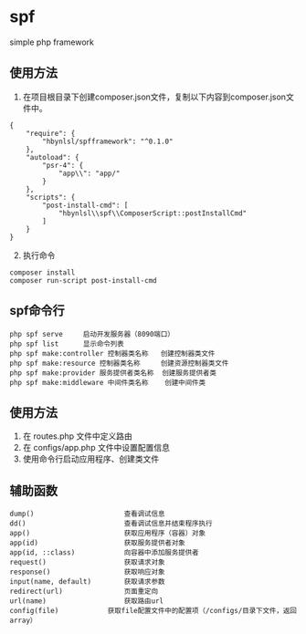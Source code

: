 # spf

simple php framework

## 使用方法

1. 在项目根目录下创建composer.json文件，复制以下内容到composer.json文件中。

```
{
    "require": {
        "hbynlsl/spfframework": "^0.1.0"
    },
    "autoload": {
        "psr-4": {
            "app\\": "app/"
        }
    },
    "scripts": {
        "post-install-cmd": [
            "hbynlsl\\spf\\ComposerScript::postInstallCmd"
        ]
    }
}
```

2. 执行命令

```
composer install 
composer run-script post-install-cmd
```

## spf命令行

```
php spf serve     启动开发服务器（8090端口）
php spf list      显示命令列表
php spf make:controller 控制器类名称   创建控制器类文件
php spf make:resource 控制器类名称     创建资源控制器类文件
php spf make:provider 服务提供者类名称  创建服务提供者类
php spf make:middleware 中间件类名称    创建中间件类
```

## 使用方法

1. 在 routes.php 文件中定义路由
2. 在 configs/app.php 文件中设置配置信息
3. 使用命令行启动应用程序、创建类文件

## 辅助函数

```
dump()                      查看调试信息
dd()                        查看调试信息并结束程序执行
app()                       获取应用程序（容器）对象
app(id)                     获取服务提供者对象
app(id, ::class)            向容器中添加服务提供者
request()                   获取请求对象
response()                  获取响应对象
input(name, default)        获取请求参数
redirect(url)               页面重定向
url(name)                   获取路由url
config(file)		    获取file配置文件中的配置项（/configs/目录下文件，返回array）
```
